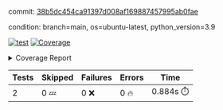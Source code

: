 commit: [38b5dc454ca91397d008af169887457995ab0fae](https://github.com/rcmdnk/s3-reader/tree/38b5dc454ca91397d008af169887457995ab0fae)

condition: branch=main, os=ubuntu-latest, python_version=3.9

[![test](https://github.com/rcmdnk/s3-reader/actions/workflows/test.yml/badge.svg)](https://github.com/rcmdnk/s3-reader/actions/runs/12755378311)
<a href="https://github.com/rcmdnk/s3-reader/blob/38b5dc454ca91397d008af169887457995ab0fae/README.md"><img alt="Coverage" src="https://img.shields.io/badge/Coverage-35%25-red.svg" /></a><details><summary>Coverage Report </summary><table><tr><th>File</th><th>Stmts</th><th>Miss</th><th>Cover</th><th>Missing</th></tr><tbody><tr><td colspan="5"><b>src/s3_reader</b></td></tr><tr><td>&nbsp; &nbsp;<a href="https://github.com/rcmdnk/s3-reader/blob/38b5dc454ca91397d008af169887457995ab0fae/src/s3_reader/file.py">file.py</a></td><td>91</td><td>62</td><td>32%</td><td><a href="https://github.com/rcmdnk/s3-reader/blob/38b5dc454ca91397d008af169887457995ab0fae/src/s3_reader/file.py#L59-L62">59&ndash;62</a>, <a href="https://github.com/rcmdnk/s3-reader/blob/38b5dc454ca91397d008af169887457995ab0fae/src/s3_reader/file.py#L65">65</a>, <a href="https://github.com/rcmdnk/s3-reader/blob/38b5dc454ca91397d008af169887457995ab0fae/src/s3_reader/file.py#L68-L75">68&ndash;75</a>, <a href="https://github.com/rcmdnk/s3-reader/blob/38b5dc454ca91397d008af169887457995ab0fae/src/s3_reader/file.py#L78-L80">78&ndash;80</a>, <a href="https://github.com/rcmdnk/s3-reader/blob/38b5dc454ca91397d008af169887457995ab0fae/src/s3_reader/file.py#L84-L90">84&ndash;90</a>, <a href="https://github.com/rcmdnk/s3-reader/blob/38b5dc454ca91397d008af169887457995ab0fae/src/s3_reader/file.py#L94-L98">94&ndash;98</a>, <a href="https://github.com/rcmdnk/s3-reader/blob/38b5dc454ca91397d008af169887457995ab0fae/src/s3_reader/file.py#L103-L148">103&ndash;148</a>, <a href="https://github.com/rcmdnk/s3-reader/blob/38b5dc454ca91397d008af169887457995ab0fae/src/s3_reader/file.py#L151-L164">151&ndash;164</a></td></tr><tr><td><b>TOTAL</b></td><td><b>96</b></td><td><b>62</b></td><td><b>35%</b></td><td>&nbsp;</td></tr></tbody></table></details>

| Tests | Skipped | Failures | Errors | Time |
| ----- | ------- | -------- | -------- | ------------------ |
| 2 | 0 :zzz: | 0 :x: | 0 :fire: | 0.884s :stopwatch: |

